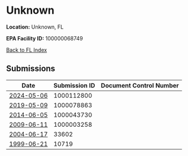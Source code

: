 # Unknown

**Location:** Unknown, FL

**EPA Facility ID:** 100000068749

[Back to FL Index](../../index.md)

## Submissions

| Date | Submission ID | Document Control Number |
|------|--------------|-------------------------|
| [2024-05-06](submissions/1000112800.md) | 1000112800 |  |
| [2019-05-09](submissions/1000078863.md) | 1000078863 |  |
| [2014-06-05](submissions/1000043730.md) | 1000043730 |  |
| [2009-06-11](submissions/1000003258.md) | 1000003258 |  |
| [2004-06-17](submissions/33602.md) | 33602 |  |
| [1999-06-21](submissions/10719.md) | 10719 |  |
